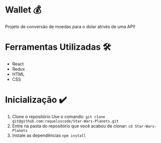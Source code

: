 # Wallet 💰 

Projeto de conversão de moedas para o dolar atrvés de uma API!

# Ferramentas Utilizadas :hammer_and_wrench:

- React
- Redux
- HTML
- CSS

# Inicialização :heavy_check_mark:

1. Clone o repositório
Use o comando: 
```git clone git@github.com:raquelsscode/Star-Wars-Planets.git```
2. Entre na pasta do repositório que você acabou de clonar:
```cd Star-Wars-Planets```
3. Instale as dependências
```npm install```
